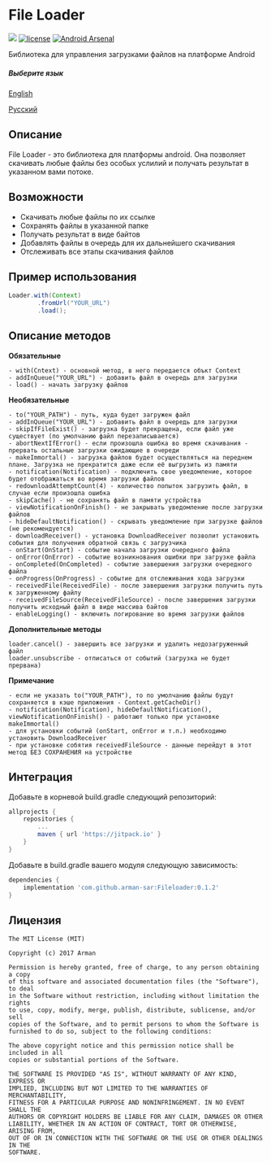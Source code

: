 # File Loader
[![](https://jitpack.io/v/ArmanSar/Fileloader.svg)](https://jitpack.io/#ArmanSar/Fileloader)
[![license](https://img.shields.io/github/license/mashape/apistatus.svg)](https://github.com/ArmanSar/fileloader/blob/master/LICENSE) [![Android Arsenal](https://img.shields.io/badge/Android%20Arsenal-Fileloader-green.svg?style=flat)](https://android-arsenal.com/details/1/7216)

Библиотека для управления загрузками файлов на платформе Android

##### Выберите язык
[English](https://github.com/ArmanSar/Fileloader/blob/master/README.md) 

[Русский](https://github.com/ArmanSar/Fileloader/blob/master/RUSSIAN_README.md)

## Описание
File Loader - это библиотека для платформы android. Она позволяет скачивать любые файлы без особых услилий и получать результат в указанном вами потоке. 

## Возможности
- Скачивать любые файлы по их ссылке
- Сохранять файлы в указанной папке
- Получать результат в виде байтов
- Добавлять файлы в очередь для их дальнейшего скачивания
- Отслеживать все этапы скачивания файлов

## Пример использования

```java
Loader.with(Context)
        .fromUrl("YOUR_URL")
        .load();
```

## Описание методов
**Обязательные**
```
- with(Cntext) - основной метод, в него передается объкт Context
- addInQueue("YOUR_URL") - добавить файл в очередь для загрузки
- load() - начать загрузку файлов
```

**Необязательные**
```
- to("YOUR_PATH") - путь, куда будет загружен файл
- addInQueue("YOUR_URL") - добавить файл в очередь для загрузки
- skipIfFileExist() - загрузка будет прекращена, если файл уже существует (по умолчанию файл перезаписывается)
- abortNextIfError() - если произошла ошибка во время скачивания - прервать остальные загрузки ожидающие в очереди
- makeImmortal() - загрузка файлов будет осуществляться на переднем плане. Загрузка не прекратится даже если её выгрузить из памяти
- notification(Notification) - подключить свое уведомление, которое будет отображаться во время загрузки файлов
- redownloadAttemptCount(4) - количество попыток загрузить файл, в случае если произошла ошибка
- skipCache() - не сохранять файл в памяти устройства
- viewNotificationOnFinish() - не закрывать уведомление после загрузки файлов 
- hideDefaultNotification() - скрывать уведомление при загрузке файлов (не рекомендуется)
- downloadReceiver() - установка DownloadReceiver позволит установить события для получения обратной связь с загрузчика
- onStart(OnStart) - событие начала загрузки очередного файла
- onError(OnError) - событие возникнования ошибки при загрузке файла
- onCompleted(OnCompleted) - событие завершения загрузки очередного файла
- onProgress(OnProgress) - событие для отслеживания хода загрузки
- receivedFile(ReceivedFile) - после завершения загрузки получить путь к загруженному файлу
- receivedFileSource(ReceivedFileSource) - после завершения загрузки получить исходный файл в виде массива байтов
- enableLogging() - включить логирование во время загрузки файлов
```

**Дополнительные методы**
```
loader.cancel() - завершить все загрузки и удалить недозагруженный файл
loader.unsubscribe - отписаться от событий (загрузка не будет прервана)
```

**Примечание**
```
- если не указать to("YOUR_PATH"), то по умолчанию файлы будут сохраняется в кэше приложения - Context.getCacheDir()
- notification(Notification), hideDefaultNotification(), viewNotificationOnFinish() - работают только при установке makeImmortal()
- для установки событий (onStart, onError и т.п.) необходимо установить DownloadReceiver
- при установке собятия receivedFileSource - данные перейдут в этот метод БЕЗ СОХРАНЕНИЯ на устройстве 
```


## Интеграция
Добавьте в корневой build.gradle следующий репозиторий:
```groovy
allprojects {
    repositories {
        ...
        maven { url 'https://jitpack.io' }
    }
}
```

Добавьте в build.gradle вашего модуля следующую зависимость:
```groovy
dependencies {
    implementation 'com.github.arman-sar:Fileloader:0.1.2'
}
```

## Лицензия

```
The MIT License (MIT)

Copyright (c) 2017 Arman

Permission is hereby granted, free of charge, to any person obtaining a copy
of this software and associated documentation files (the "Software"), to deal
in the Software without restriction, including without limitation the rights
to use, copy, modify, merge, publish, distribute, sublicense, and/or sell
copies of the Software, and to permit persons to whom the Software is
furnished to do so, subject to the following conditions:

The above copyright notice and this permission notice shall be included in all
copies or substantial portions of the Software.

THE SOFTWARE IS PROVIDED "AS IS", WITHOUT WARRANTY OF ANY KIND, EXPRESS OR
IMPLIED, INCLUDING BUT NOT LIMITED TO THE WARRANTIES OF MERCHANTABILITY,
FITNESS FOR A PARTICULAR PURPOSE AND NONINFRINGEMENT. IN NO EVENT SHALL THE
AUTHORS OR COPYRIGHT HOLDERS BE LIABLE FOR ANY CLAIM, DAMAGES OR OTHER
LIABILITY, WHETHER IN AN ACTION OF CONTRACT, TORT OR OTHERWISE, ARISING FROM,
OUT OF OR IN CONNECTION WITH THE SOFTWARE OR THE USE OR OTHER DEALINGS IN THE
SOFTWARE.
```
